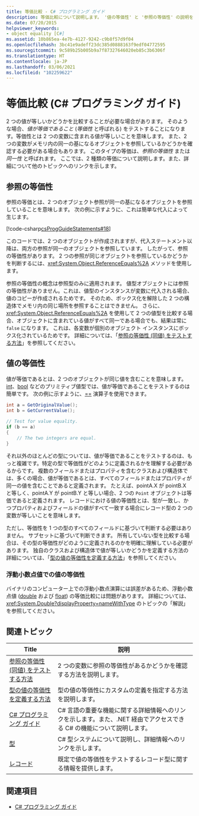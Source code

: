 ```yaml
---
title: 等価比較 - C# プログラミング ガイド
description: 等価比較について説明します。 '値の等価性' と '参照の等価性' の説明を確認し、その他のリソースを参照してください。
ms.date: 07/20/2015
helpviewer_keywords:
- object equality [C#]
ms.assetid: 10b865ea-4e7b-4127-9242-c9b8f57d9f04
ms.openlocfilehash: 3bc41e9adeff23dc385d0888163f9edf04772595
ms.sourcegitcommit: 9c589b25b005b9a7f87327646020eb85c3b6306f
ms.translationtype: HT
ms.contentlocale: ja-JP
ms.lasthandoff: 03/06/2021
ms.locfileid: "102259622"
---
```

# <a name="equality-comparisons-c-programming-guide"></a>等価比較 (C# プログラミング ガイド)

2 つの値が等しいかどうかを比較することが必要な場合があります。 そのような場合、*値が等価であること* (*等価性* と呼ばれる) をテストすることになります。等価性とは 2 つの変数に含まれる値が等しいことを意味します。 また、2 つの変数がメモリ内の同一の基になるオブジェクトを参照しているかどうかを確認する必要がある場合もあります。 このタイプの等価は、*参照の等価性* または *同一性* と呼ばれます。 ここでは、2 種類の等価について説明します。また、詳細について他のトピックへのリンクを示します。  
  
## <a name="reference-equality"></a>参照の等価性

 参照の等価とは、2 つのオブジェクト参照が同一の基になるオブジェクトを参照していることを意味します。 次の例に示すように、これは簡単な代入によって生じます。  
  
 [!code-csharp[csProgGuideStatements#18](~/samples/snippets/csharp/VS_Snippets_VBCSharp/csProgGuideStatements/CS/Statements.cs#18)]  
  
 このコードでは、2 つのオブジェクトが作成されますが、代入ステートメント以降は、両方の参照が同一のオブジェクトを参照しています。 したがって、参照の等価性があります。 2 つの参照が同じオブジェクトを参照しているかどうかを判断するには、<xref:System.Object.ReferenceEquals%2A> メソッドを使用します。  
  
参照の等価性の概念は参照型のみに適用されます。 値型オブジェクトには参照の等価性がありません。これは、値型のインスタンスが変数に代入される場合、値のコピーが作成されるためです。 そのため、ボックス化を解除した 2 つの構造体でメモリ内の同じ場所を参照することはできません。 さらに、<xref:System.Object.ReferenceEquals%2A> を使用して 2 つの値型を比較する場合、オブジェクトに含まれている値がすべて同一である場合でも、結果は常に `false` になります。 これは、各変数が個別のオブジェクト インスタンスにボックス化されているためです。 詳細については、「[参照の等価性 (同値) をテストする方法](./how-to-test-for-reference-equality-identity.md)」を参照してください。

## <a name="value-equality"></a>値の等価性

 値が等価であるとは、2 つのオブジェクトが同じ値を含むことを意味します。 [int](../../language-reference/builtin-types/integral-numeric-types.md)、[bool](../../language-reference/builtin-types/bool.md) などのプリミティブ値型では、値が等価であることをテストするのは簡単です。 次の例に示すように、[==](../../language-reference/operators/equality-operators.md#equality-operator-) 演算子を使用できます。  
  
```csharp  
int a = GetOriginalValue();  
int b = GetCurrentValue();  
  
// Test for value equality.
if (b == a)
{  
    // The two integers are equal.  
}  
```  
  
 それ以外のほとんどの型については、値が等価であることをテストするのは、もっと複雑です。特定の型で等価性がどのように定義されるかを理解する必要があるからです。 複数のフィールドまたはプロパティを含むクラスおよび構造体では、多くの場合、値が等価であるとは、すべてのフィールドまたはプロパティが同一の値を含むことであると定義されます。 たとえば、pointA.X が pointB.X と等しく、pointA.Y が pointB.Y と等しい場合、2 つの `Point` オブジェクトは等価であると定義されます。 レコードにおける値の等価性とは、型が一致し、かつプロパティおよびフィールドの値がすべて一致する場合にレコード型の 2 つの変数が等しいことを意味します。  
  
ただし、等価性を 1 つの型のすべてのフィールドに基づいて判断する必要はありません。 サブセットに基づいて判断できます。 所有していない型を比較する場合は、その型の等価性がどのように定義されるのかを明確に理解している必要があります。 独自のクラスおよび構造体で値が等しいかどうかを定義する方法の詳細については、「[型の値の等価性を定義する方法](./how-to-define-value-equality-for-a-type.md)」を参照してください。
  
### <a name="value-equality-for-floating-point-values"></a>浮動小数点値での値の等価性

 バイナリのコンピューター上での浮動小数点演算には誤差があるため、浮動小数点値 ([double](../../language-reference/builtin-types/floating-point-numeric-types.md) および [float](../../language-reference/builtin-types/floating-point-numeric-types.md)) の等価比較には問題があります。 詳細については、<xref:System.Double?displayProperty=nameWithType> のトピックの「解説」を参照してください。  
  
## <a name="related-topics"></a>関連トピック  
  
|Title|説明|  
|-----------|-----------------|
|[参照の等価性 (同値) をテストする方法](./how-to-test-for-reference-equality-identity.md)|2 つの変数に参照の等価性があるかどうかを確認する方法を説明します。|
|[型の値の等価性を定義する方法](./how-to-define-value-equality-for-a-type.md)|型の値の等価性にカスタムの定義を指定する方法を説明します。|
|[C# プログラミング ガイド](../index.md)|C# 言語の重要な機能に関する詳細情報へのリンクを示します。また、.NET 経由でアクセスできる C# の機能について説明します。|
|[型](../types/index.md)|C# 型システムについて説明し、詳細情報へのリンクを示します。|
|[レコード](../classes-and-structs/records.md)|既定で値の等価性をテストするレコード型に関する情報を提供します。|

## <a name="see-also"></a>関連項目

- [C# プログラミング ガイド](../index.md)
